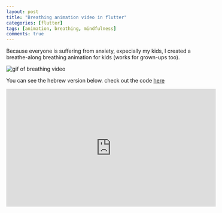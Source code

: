 ```yaml
---
layout: post
title: "Breathing animation video in flutter"
categories: [flutter]
tags: [animation, breathing, mindfulness]
comments: true
---
```


Because everyone is suffering from anxiety, expecially my kids, I created a breathe-along breathing animation for kids (works for grown-ups too).

![gif of breathing video](/assets/images/medium-3-trim.gif)

<!--more-->

You can see the hebrew version below. check out the code [here](https://medium.com/@dsavir-h/animation-video-in-flutter-104f68312690)

<iframe width="560" height="315" src="https://www.youtube.com/embed/QgbwK5-Iaig?si=XZkZrBYOtTICy1Uc" title="YouTube video player" frameborder="0" allow="accelerometer; autoplay; clipboard-write; encrypted-media; gyroscope; picture-in-picture; web-share" allowfullscreen></iframe>

